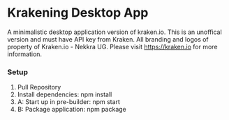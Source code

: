 # Krakening Desktop App

A minimalistic desktop application version of kraken.io. This is an unoffical version and must have API key from Kraken. All branding and logos of property of Kraken.io - Nekkra UG. Please visit https://kraken.io for more information.

### Setup
1. Pull Repository
2. Install dependencies: npm install
3. A: Start up in pre-builder: npm start
3. B: Package application: npm package

